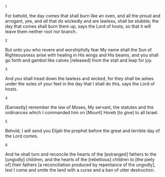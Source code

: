 <sup>1</sup> 

For behold, the day comes that shall burn like an oven, and all the proud and arrogant, yes, and all that do wickedly and are lawless, shall be stubble; the day that comes shall burn them up, says the Lord of hosts, so that it will leave them neither root nor branch. 

<sup>2</sup> 

But unto you who revere and worshipfully fear My name shall the Sun of Righteousness arise with healing in His wings and His beams, and you shall go forth and gambol like calves [released] from the stall and leap for joy. 

<sup>3</sup> 

And you shall tread down the lawless and wicked, for they shall be ashes under the soles of your feet in the day that I shall do this, says the Lord of hosts. 

<sup>4</sup> 

[Earnestly] remember the law of Moses, My servant, the statutes and the ordinances which I commanded him on [Mount] Horeb [to give] to all Israel. 

<sup>5</sup> 

Behold, I will send you Elijah the prophet before the great and terrible day of the Lord comes. 

<sup>6</sup> 

And he shall turn and reconcile the hearts of the [estranged] fathers to the [ungodly] children, and the hearts of the [rebellious] children to [the piety of] their fathers [a reconciliation produced by repentance of the ungodly], lest I come and smite the land with a curse and a ban of utter destruction.